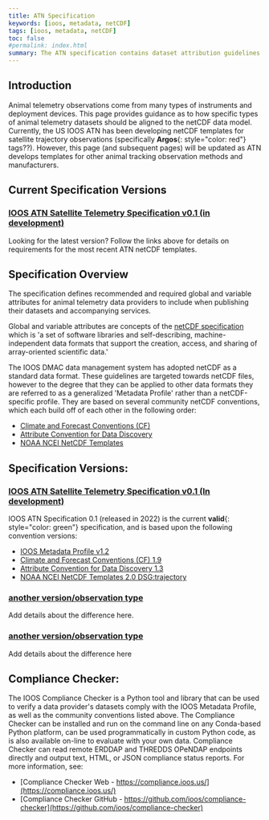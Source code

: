 ```yaml
---
title: ATN Specification
keywords: [ioos, metadata, netCDF]
tags: [ioos, metadata, netCDF]
toc: false
#permalink: index.html
summary: The ATN specification contains dataset attribution guidelines and examples which describe ATN's file format specification following the netCDF data model.
---
```


## **Introduction**

Animal telemetry observations come from many types of instruments and deployment devices. This page provides guidance as to how specific types of animal telemetry datasets should be aligned to the netCDF data model.
Currently, the US IOOS ATN has been developing netCDF templates for satellite trajectory observations (specifically **Argos**{: style="color: red"} tags??). However, this page (and subsequent pages) will be updated as ATN develops templates for other animal tracking observation methods and manufacturers.

## **Current Specification Versions**

### [**IOOS ATN Satellite Telemetry Specification v0.1** (in development)](atn-sat-telem-specification-v0-1.html)

Looking for the latest version?  Follow the links above for details on requirements for the most recent ATN netCDF templates.

## **Specification Overview**

The specification defines recommended and required global and variable attributes for animal telemetry data providers to include when publishing their datasets and accompanying services.

Global and variable attributes are concepts of the [netCDF specification](https://www.unidata.ucar.edu/software/netcdf/docs/) which is 'a set of software libraries and self-describing, machine-independent data formats that support the creation, access, and sharing of array-oriented scientific data.'  

The IOOS DMAC data management system has adopted netCDF as a standard data format.  These guidelines are targeted towards netCDF files, however to the degree that they can be applied to other data formats they are referred to as a generalized 'Metadata Profile' rather than a netCDF-specific profile.  They are based on several community netCDF conventions, which each build off of each other in the following order:

- [Climate and Forecast Conventions (CF)](http://cfconventions.org/)
- [Attribute Convention for Data Discovery](http://wiki.esipfed.org/index.php?title=Attribute_Convention_for_Data_Discovery)
- [NOAA NCEI NetCDF Templates](https://www.ncei.noaa.gov/netcdf-templates)

## Specification Versions:

### [**IOOS ATN Satellite Telemetry Specification v0.1** (In development)](atn-sat-telem-specification-v0-1.html)

IOOS ATN Specification 0.1 (released in 2022) is the current **valid**{: style="color: green"} specification, and is based upon the following convention versions:

- [IOOS Metadata Profile v1.2](https://ioos.github.io/ioos-metadata/ioos-metadata-profile-v1-2.html)
- [Climate and Forecast Conventions (CF) 1.9](http://cfconventions.org/Data/cf-conventions/cf-conventions-1.9/cf-conventions.html)
- [Attribute Convention for Data Discovery 1.3](http://wiki.esipfed.org/index.php/Attribute_Convention_for_Data_Discovery_1-3)
- [NOAA NCEI NetCDF Templates 2.0 DSG:trajectory](https://www.ncei.noaa.gov/data/oceans/ncei/formats/netcdf/v2.0/index.html)

### [**another version/observation type**]()
Add details about the difference here.

### [**another version/observation type**]()
Add details about the difference here

## Compliance Checker:

The IOOS Compliance Checker is a Python tool and library that can be used to verify a data provider's datasets comply with the IOOS Metadata Profile, as well as the community conventions listed above.  The Compliance Checker can be installed and run on the command line on any Conda-based Python platform, can be used programmatically in custom Python code, as is also available on-line to evaluate with your own data.  Compliance Checker can read remote ERDDAP and THREDDS OPeNDAP endpoints directly and output text, HTML, or JSON compliance status reports.  For more information, see:

- [Compliance Checker Web - https://compliance.ioos.us/](https://compliance.ioos.us/)
- [Compliance Checker GitHub - https://github.com/ioos/compliance-checker](https://github.com/ioos/compliance-checker)
